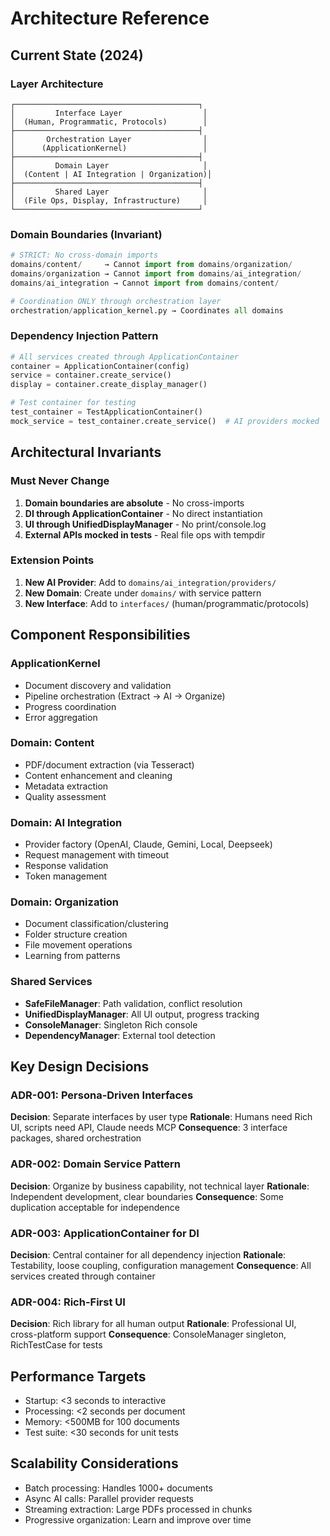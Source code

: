 # Architecture Reference

## Current State (2024)

### Layer Architecture
```
┌─────────────────────────────────────────┐
│         Interface Layer                  │
│  (Human, Programmatic, Protocols)        │
├─────────────────────────────────────────┤
│       Orchestration Layer                │
│      (ApplicationKernel)                 │
├─────────────────────────────────────────┤
│         Domain Layer                     │
│  (Content | AI Integration | Organization)│
├─────────────────────────────────────────┤
│         Shared Layer                     │
│  (File Ops, Display, Infrastructure)     │
└─────────────────────────────────────────┘
```

### Domain Boundaries (Invariant)
```python
# STRICT: No cross-domain imports
domains/content/     → Cannot import from domains/organization/
domains/organization → Cannot import from domains/ai_integration/
domains/ai_integration → Cannot import from domains/content/

# Coordination ONLY through orchestration layer
orchestration/application_kernel.py → Coordinates all domains
```

### Dependency Injection Pattern
```python
# All services created through ApplicationContainer
container = ApplicationContainer(config)
service = container.create_service()
display = container.create_display_manager()

# Test container for testing
test_container = TestApplicationContainer()
mock_service = test_container.create_service()  # AI providers mocked
```

## Architectural Invariants

### Must Never Change
1. **Domain boundaries are absolute** - No cross-imports
2. **DI through ApplicationContainer** - No direct instantiation
3. **UI through UnifiedDisplayManager** - No print/console.log
4. **External APIs mocked in tests** - Real file ops with tempdir

### Extension Points
1. **New AI Provider**: Add to `domains/ai_integration/providers/`
2. **New Domain**: Create under `domains/` with service pattern
3. **New Interface**: Add to `interfaces/` (human/programmatic/protocols)

## Component Responsibilities

### ApplicationKernel
- Document discovery and validation
- Pipeline orchestration (Extract → AI → Organize)
- Progress coordination
- Error aggregation

### Domain: Content
- PDF/document extraction (via Tesseract)
- Content enhancement and cleaning
- Metadata extraction
- Quality assessment

### Domain: AI Integration
- Provider factory (OpenAI, Claude, Gemini, Local, Deepseek)
- Request management with timeout
- Response validation
- Token management

### Domain: Organization
- Document classification/clustering
- Folder structure creation
- File movement operations
- Learning from patterns

### Shared Services
- **SafeFileManager**: Path validation, conflict resolution
- **UnifiedDisplayManager**: All UI output, progress tracking
- **ConsoleManager**: Singleton Rich console
- **DependencyManager**: External tool detection

## Key Design Decisions

### ADR-001: Persona-Driven Interfaces
**Decision**: Separate interfaces by user type
**Rationale**: Humans need Rich UI, scripts need API, Claude needs MCP
**Consequence**: 3 interface packages, shared orchestration

### ADR-002: Domain Service Pattern
**Decision**: Organize by business capability, not technical layer
**Rationale**: Independent development, clear boundaries
**Consequence**: Some duplication acceptable for independence

### ADR-003: ApplicationContainer for DI
**Decision**: Central container for all dependency injection
**Rationale**: Testability, loose coupling, configuration management
**Consequence**: All services created through container

### ADR-004: Rich-First UI
**Decision**: Rich library for all human output
**Rationale**: Professional UI, cross-platform support
**Consequence**: ConsoleManager singleton, RichTestCase for tests

## Performance Targets
- Startup: <3 seconds to interactive
- Processing: <2 seconds per document
- Memory: <500MB for 100 documents
- Test suite: <30 seconds for unit tests

## Scalability Considerations
- Batch processing: Handles 1000+ documents
- Async AI calls: Parallel provider requests
- Streaming extraction: Large PDFs processed in chunks
- Progressive organization: Learn and improve over time